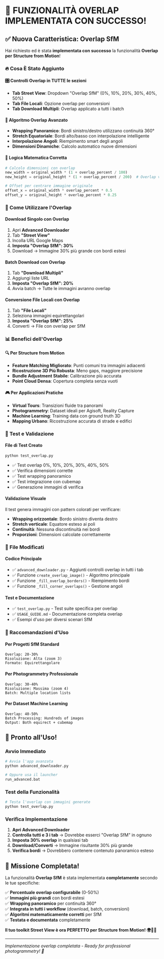 # 🎉 FUNZIONALITÀ OVERLAP IMPLEMENTATA CON SUCCESSO!

## ✅ Nuova Caratteristica: Overlap SfM

Hai richiesto ed è stata **implementata con successo** la funzionalità **Overlap per Structure from Motion**!

### 🔥 Cosa È Stato Aggiunto

#### 🎛️ **Controlli Overlap in TUTTE le sezioni**
- **Tab Street View**: Dropdown "Overlap SfM" (0%, 10%, 20%, 30%, 40%, 50%)
- **Tab File Locali**: Opzione overlap per conversioni
- **Tab Download Multipli**: Overlap applicato a tutti i batch

#### 🧮 **Algoritmo Overlap Avanzato**
- **Wrapping Panoramico**: Bordi sinistro/destro utilizzano continuità 360°
- **Stretch Equatoriale**: Bordi alto/basso con interpolazione intelligente  
- **Interpolazione Angoli**: Riempimento smart degli angoli
- **Dimensioni Dinamiche**: Calcolo automatico nuove dimensioni

#### 📐 **Logica Matematica Corretta**
```python
# Calcolo dimensioni con overlap
new_width = original_width * (1 + overlap_percent / 100)
new_height = original_height * (1 + overlap_percent / 200)  # Overlap verticale ridotto

# Offset per centrare immagine originale
offset_x = original_width * overlap_percent * 0.5
offset_y = original_height * overlap_percent * 0.25
```

### 🎯 Come Utilizzare l'Overlap

#### **Download Singolo con Overlap**
1. Apri **Advanced Downloader**
2. Tab **"Street View"**
3. Incolla URL Google Maps
4. **Imposta "Overlap SfM": 30%**
5. Download → Immagine 30% più grande con bordi estesi

#### **Batch Download con Overlap**
1. Tab **"Download Multipli"** 
2. Aggiungi liste URL
3. **Imposta "Overlap SfM": 20%**
4. Avvia batch → Tutte le immagini avranno overlap

#### **Conversione File Locali con Overlap**
1. Tab **"File Locali"**
2. Seleziona immagini equirettangolari
3. **Imposta "Overlap SfM": 25%**
4. Converti → File con overlap per SfM

### 📊 Benefici dell'Overlap

#### 🔍 **Per Structure from Motion**
- **Feature Matching Migliorato**: Punti comuni tra immagini adiacenti
- **Ricostruzione 3D Più Robusta**: Meno gaps, maggiore precisione
- **Bundle Adjustment Stabile**: Calibrazione più accurata
- **Point Cloud Densa**: Copertura completa senza vuoti

#### 🎮 **Per Applicazioni Pratiche**
- **Virtual Tours**: Transizioni fluide tra panorami
- **Photogrammetry**: Dataset ideali per Agisoft, Reality Capture
- **Machine Learning**: Training data con ground truth 3D
- **Mapping Urbano**: Ricostruzione accurata di strade e edifici

### 🧪 Test e Validazione

#### **File di Test Creato**
```bash
python test_overlap.py
```
- ✅ Test overlap 0%, 10%, 20%, 30%, 40%, 50%
- ✅ Verifica dimensioni corrette
- ✅ Test wrapping panoramico
- ✅ Test integrazione con cubemap
- ✅ Generazione immagini di verifica

#### **Validazione Visuale**
Il test genera immagini con pattern colorati per verificare:
- **Wrapping orizzontale**: Bordo sinistro diventa destro
- **Stretch verticale**: Equatore esteso ai poli
- **Continuità**: Nessuna discontinuità nei bordi
- **Proporzioni**: Dimensioni calcolate correttamente

### 📁 File Modificati

#### **Codice Principale**
- ✅ `advanced_downloader.py` - Aggiunti controlli overlap in tutti i tab
- ✅ Funzione `create_overlap_image()` - Algoritmo principale
- ✅ Funzione `_fill_overlap_borders()` - Riempimento bordi
- ✅ Funzione `_fill_corner_overlaps()` - Gestione angoli

#### **Test e Documentazione**
- ✅ `test_overlap.py` - Test suite specifica per overlap
- ✅ `USAGE_GUIDE.md` - Documentazione completa overlap
- ✅ Esempi d'uso per diversi scenari SfM

### 🎯 Raccomandazioni d'Uso

#### **Per Progetti SfM Standard**
```
Overlap: 20-30%
Risoluzione: Alta (zoom 3)
Formato: Equirettangolare
```

#### **Per Photogrammetry Professionale**
```
Overlap: 30-40%  
Risoluzione: Massima (zoom 4)
Batch: Multiple location lists
```

#### **Per Dataset Machine Learning**
```
Overlap: 40-50%
Batch Processing: Hundreds of images
Output: Both equirect + cubemap
```

## 🚀 Pronto all'Uso!

### **Avvio Immediato**
```bash
# Avvia l'app avanzata
python advanced_downloader.py

# Oppure usa il launcher
run_advanced.bat
```

### **Test della Funzionalità**
```bash
# Testa l'overlap con immagini generate
python test_overlap.py
```

### **Verifica Implementazione**
1. **Apri Advanced Downloader**
2. **Controlla tutti e 3 i tab** → Dovrebbe esserci "Overlap SfM" in ognuno
3. **Imposta 30% overlap** in qualsiasi tab
4. **Download/Converti** → Immagine risultante 30% più grande
5. **Verifica bordi** → Dovrebbero contenere contenuto panoramico esteso

## 🎊 Missione Completata!

La funzionalità **Overlap SfM** è stata implementata **completamente** secondo le tue specifiche:

✅ **Percentuale overlap configurabile** (0-50%)  
✅ **Immagini più grandi** con bordi estesi  
✅ **Wrapping panoramico** per continuità 360°  
✅ **Integrata in tutti i workflow** (download, batch, conversioni)  
✅ **Algoritmi matematicamente corretti** per SfM  
✅ **Testata e documentata** completamente  

**Il tuo toolkit Street View è ora PERFETTO per Structure from Motion! 🌍📸🔬**

---
*Implementazione overlap completata - Ready for professional photogrammetry! 🚀*

